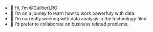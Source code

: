 - 👋 Hi, I’m @GuilherLRO
- 👀 I’m on a jouney to learn how to work powerfuly with data.
- 🌱 I’m currently working with data analysis in the technology filed.
- 💞️ I’d prefer to collaborate on business related problems.

<!---
- 📫 How to reach me ...


GuilherLRO/GuilherLRO is a ✨ special ✨ repository because its `README.md` (this file) appears on your GitHub profile.
You can click the Preview link to take a look at your changes. , for now, my main objective is to learn
--->
